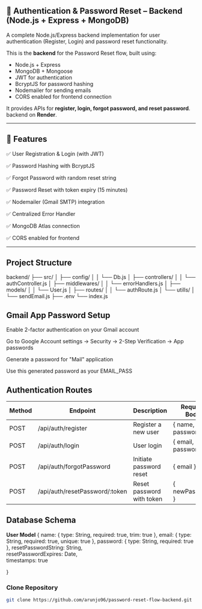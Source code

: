 ## 🔐 Authentication & Password Reset – Backend (Node.js + Express + MongoDB)

A complete Node.js/Express backend implementation for user authentication (Register, Login) and password reset functionality.

This is the **backend** for the Password Reset flow, built using:
- Node.js + Express
- MongoDB + Mongoose
- JWT for authentication
- BcryptJS for password hashing
- Nodemailer for sending emails
- CORS enabled for frontend connection

It provides APIs for **register, login, forgot password, and reset password**.  
 backend on **Render**.

---

## 🚀 Features
✅ User Registration & Login (with JWT)

✅ Password Hashing with BcryptJS

✅ Forgot Password with random reset string

✅ Password Reset with token expiry (15 minutes)

✅ Nodemailer (Gmail SMTP) integration

✅ Centralized Error Handler

✅ MongoDB Atlas connection

✅ CORS enabled for frontend

---

## Project Structure

backend/
├── src/
│   ├── config/
│   │   └── Db.js
│   ├── controllers/
│   │   └── authController.js
│   ├── middlewares/
│   │   └── errorHandlers.js
│   ├── models/
│   │   └── User.js
│   ├── routes/
│   │   └── authRoute.js
│   └── utills/
│       └── sendEmail.js
├── .env
└── index.js

## Gmail App Password Setup

Enable 2-factor authentication on your Gmail account

Go to Google Account settings → Security → 2-Step Verification → App passwords

Generate a password for "Mail" application

Use this generated password as your EMAIL_PASS


## Authentication Routes

| Method | Endpoint | Description | Request Body |
| --- | --- | --- | --- |
| POST | /api/auth/register | Register a new user | { name, email, password } |
| POST | /api/auth/login | User login | { email, password } |
| POST | /api/auth/forgotPassword | Initiate password reset | { email } |
| POST | /api/auth/resetPassword/:token | Reset password with token | { newPassword } |

## Database Schema

**User Model**
{
  name: { type: String, required: true, trim: true },
  email: { type: String, required: true, unique: true },
  password: { type: String, required: true },
  resetPasswordString: String,    
  resetPasswordExpires: Date,      
  timestamps: true                 

}

###  Clone Repository
```bash
git clone https://github.com/arunjo96/password-reset-flow-backend.git

